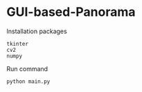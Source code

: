 # GUI-based-Panorama
Installation packages
```
tkinter
cv2
numpy
```
Run command
```
python main.py

```
